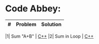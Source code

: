 Code Abbey:
============

| # | Problem | Solution| 
|---|-------------------|----------------------|

|1| Sum "A+B" | [C++](001/main.cpp)
|2| Sum in Loop | [C++](002/main.cpp)
